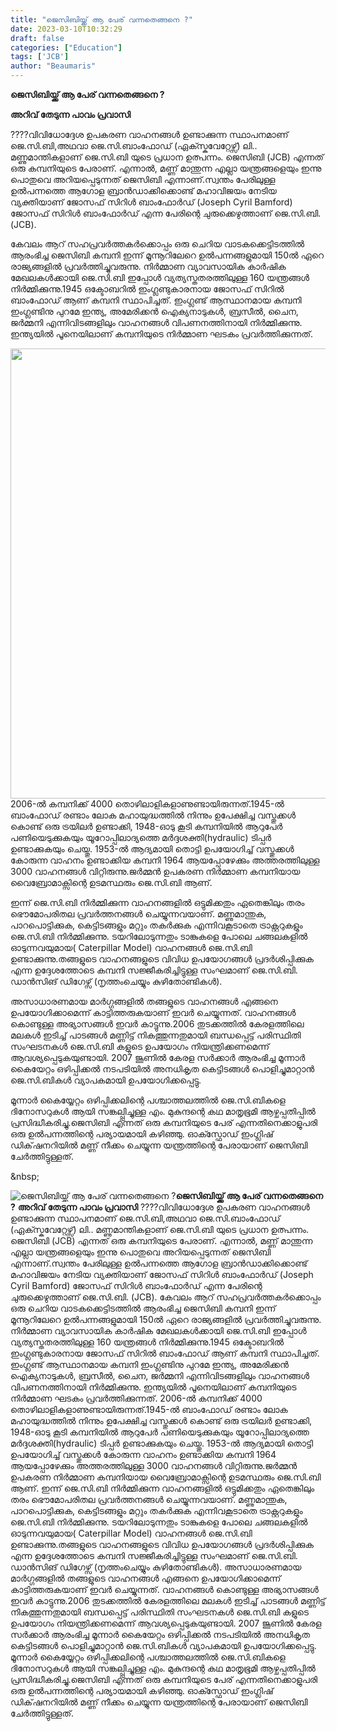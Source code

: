 ```yaml
---
title: "ജെസിബിയ്ക്ക് ആ പേര് വന്നതെങ്ങനെ ?"
date: 2023-03-10T10:32:29
draft: false
categories: ["Education"]
tags: ['JCB']
author: "Beaumaris"
---
```


<strong>ജെസിബിയ്ക്ക് ആ പേര് വന്നതെങ്ങനെ ? </strong>

<strong>അറിവ് തേടുന്ന പാവം പ്രവാസി</strong>

????വിവിധോദ്ദേശ ഉപകരണ വാഹനങ്ങൾ ഉണ്ടാക്കുന്ന സ്ഥാപനമാണ് ജെ.സി.ബി,അഥവാ ജെ.സി.ബാംഫോഡ് (ഏക്സ്കവേറ്റേഴ്സ്) ലി.. മണ്ണുമാന്തികളാണ് ജെ.സി.ബി യുടെ പ്രധാന ഉത്പന്നം. ജെസിബി (JCB) എന്നത് ഒരു കമ്പനിയുടെ പേരാണ്. എന്നാൽ, മണ്ണ് മാന്തുന്ന എല്ലാ യന്ത്രങ്ങളെയും ഇന്നു പൊതുവെ അറിയപ്പെടുന്നത് ജെസിബി എന്നാണ്.സ്വന്തം പേരിലുള്ള ഉൽപന്നത്തെ ആഗോള ബ്രാൻഡാക്കിക്കൊണ്ട് മഹാവിജയം നേടിയ വ്യക്തിയാണ് ജോസഫ് സിറിൾ ബാംഫോർഡ് (Joseph Cyril Bamford) ജോസഫ് സിറിൾ ബാംഫോർഡ് എന്ന പേരിന്റെ ചുരുക്കെഴുത്താണ് ജെ.സി.ബി. (JCB).

കേവലം ആറ് സഹപ്രവർത്തകർക്കൊപ്പം ഒരു ചെറിയ വാടകക്കെട്ടിടത്തിൽ ആരംഭിച്ച ജെസിബി കമ്പനി ഇന്ന് മൂന്നൂറിലേറെ ഉൽപന്നങ്ങളുമായി 150ൽ ഏറെ രാജ്യങ്ങളിൽ പ്രവർത്തിച്ചുവരുന്നു. നിർമ്മാണ വ്യാവസായിക കാർഷിക മേഖലകൾക്കായി ജെ.സി.ബി ഇപ്പോൾ വ്യത്യസ്തതരത്തിലുള്ള 160 യന്ത്രങ്ങൾ നിർമ്മിക്കുന്നു.1945 ഒക്ടോബറിൽ ഇംഗ്ലണ്ടുകാരനായ ജോസഫ് സിറിൽ ബാംഫോഡ് ആണ് കമ്പനി സ്ഥാപിച്ചത്. ഇംഗ്ലണ്ട് ആസ്ഥാനമായ കമ്പനി ഇംഗ്ലണ്ടിനു പുറമേ ഇന്ത്യ, അമേരിക്കൻ ഐക്യനാടുകൾ, ബ്രസീൽ, ചൈന, ജർമ്മനി എന്നിവിടങ്ങളിലും വാഹനങ്ങൾ വിപണനത്തിനായി നിർമ്മിക്കുന്നു. ഇന്ത്യയിൽ പൂനെയിലാണ് കമ്പനിയുടെ നിർമ്മാണ ഘടകം പ്രവർത്തിക്കുന്നത്.

<img class="size-full wp-image-386952 aligncenter" src="https://cdn.boolokam.com/articles/2023/03/fffff-1.jpg" alt="" width="720" height="720" />2006-ൽ കമ്പനിക്ക് 4000 തൊഴിലാളികളാണുണ്ടായിരുന്നത്.1945-ൽ ബാംഫോഡ് രണ്ടാം ലോക മഹായുദ്ധത്തിൽ നിന്നും ഉപേക്ഷിച്ച വസ്തുക്കൾ കൊണ്ട് ഒരു ട്രയിലർ ഉണ്ടാക്കി, 1948‌-ഓടു കൂടി കമ്പനിയിൽ ആറുപേർ പണിയെടുക്കുകയും യൂറോപ്പിലാദ്യത്തെ മർദ്ദശക്തി(hydraulic) ടിപ്പർ ഉണ്ടാക്കുകയും ചെയ്തു. 1953-ൽ ആദ്യമായി തൊട്ടി ഉപയോഗിച്ച് വസ്തുക്കൾ കോരുന്ന വാഹനം ഉണ്ടാക്കിയ കമ്പനി 1964 ആയപ്പോഴേക്കും അത്തരത്തിലുള്ള 3000 വാഹനങ്ങൾ വിറ്റിരുന്നു.ജർമ്മൻ ഉപകരണ നിർമ്മാണ കമ്പനിയായ വൈബ്രോമാക്സിന്റെ ഉടമസ്ഥരും ജെ.സി.ബി ആണ്.

ഇന്ന് ജെ.സി.ബി നിർമ്മിക്കുന്ന വാഹനങ്ങളിൽ ഒട്ടുമിക്കതും ഏതെങ്കിലും തരം ഭൌമോപരിതല പ്രവർത്തനങ്ങൾ ചെയ്യുന്നവയാണ്. മണ്ണുമാന്തുക, പാറപൊട്ടിക്കുക, കെട്ടിടങ്ങളും മറ്റും തകർക്കുക എന്നിവകൂടാതെ ട്രാക്റ്ററുകളും ജെ.സി.ബി നിർമ്മിക്കുന്നു. ടയറിലോടുന്നതും ടാങ്കുകളെ പോലെ ചങ്ങലകളിൽ ഓടുന്നവയുമായ( Caterpillar Model) വാഹനങ്ങൾ ജെ.സി.ബി ഉണ്ടാക്കുന്നു.തങ്ങളുടെ വാഹനങ്ങളുടെ വിവിധ ഉപയോഗങ്ങൾ പ്രദർശിപ്പിക്കുക എന്ന ഉദ്ദേശത്തോടെ കമ്പനി സജ്ജീകരിച്ചിട്ടുള്ള സംഘമാണ് ജെ.സി.ബി. ഡാൻസിങ് ഡിഗേഴ്സ് (നൃത്തംചെയ്യും കുഴിതോണ്ടികൾ).

അസാധാരണമായ മാർഗ്ഗങ്ങളിൽ തങ്ങളുടെ വാഹനങ്ങൾ എങ്ങനെ ഉപയോഗിക്കാമെന്ന് കാട്ടിത്തരുകയാണ് ഇവർ ചെയ്യുന്നത്. വാഹനങ്ങൾ കൊണ്ടുള്ള അഭ്യാസങ്ങൾ ഇവർ കാട്ടുന്നു.2006 തുടക്കത്തിൽ കേരളത്തിലെ മലകൾ ഇടിച്ച് പാടങ്ങൾ മണ്ണിട്ട് നികത്തുന്നതുമായി ബന്ധപ്പെട്ട് പരിസ്ഥിതി സംഘടനകൾ ജെ.സി.ബി കളുടെ ഉപയോഗം നിയന്ത്രിക്കണമെന്ന് ആവശ്യപ്പെടുകയുണ്ടായി. 2007 ജൂണിൽ കേരള സർക്കാർ ആരംഭിച്ച മൂന്നാർ കൈയേറ്റം ഒഴിപ്പിക്കൽ നടപടിയിൽ അനധികൃത കെട്ടിടങ്ങൾ പൊളിച്ചുമാറ്റാൻ ജെ.സി.ബികൾ വ്യാപകമായി ഉപയോഗിക്കപ്പെട്ടു.

മൂന്നാർ കൈയ്യേറ്റം ഒഴിപ്പിക്കലിന്റെ പശ്ചാത്തലത്തിൽ ജെ.സി.ബികളെ ദിനോസറുകൾ ആയി സങ്കല്പ്പിച്ചുള്ള എം. മുകുന്ദന്റെ കഥ മാതൃഭൂമി ആഴ്ചപ്പതിപ്പിൽ പ്രസിദ്ധീകരിച്ചു.ജെസിബി എന്നത് ഒരു കമ്പനിയുടെ പേര് എന്നതിനെക്കാളുപരി ഒരു ഉൽപന്നത്തിന്റെ പര്യായമായി കഴിഞ്ഞു. ഓക്സ്ഫോഡ് ഇംഗ്ലിഷ് ഡിക്‌ഷനറിയിൽ മ‌ണ്ണ് നീക്കം ചെയ്യുന്ന യന്ത്രത്തിന്റെ പേരായാണ് ജെസിബി ചേർത്തിട്ടുള്ളത്.

&amp;nbsp;


![ജെസിബിയ്ക്ക് ആ പേര് വന്നതെങ്ങനെ ?](https://cdn.boolokam.com/articles/2023/03/fffff-1.jpg)**ജെസിബിയ്ക്ക് ആ പേര് വന്നതെങ്ങനെ ?** **അറിവ് തേടുന്ന പാവം പ്രവാസി** ????വിവിധോദ്ദേശ ഉപകരണ വാഹനങ്ങൾ ഉണ്ടാക്കുന്ന സ്ഥാപനമാണ് ജെ.സി.ബി,അഥവാ ജെ.സി.ബാംഫോഡ് (ഏക്സ്കവേറ്റേഴ്സ്) ലി.. മണ്ണുമാന്തികളാണ് ജെ.സി.ബി യുടെ പ്രധാന ഉത്പന്നം. ജെസിബി (JCB) എന്നത് ഒരു കമ്പനിയുടെ പേരാണ്. എന്നാൽ, മണ്ണ് മാന്തുന്ന എല്ലാ യന്ത്രങ്ങളെയും ഇന്നു പൊതുവെ അറിയപ്പെടുന്നത് ജെസിബി എന്നാണ്.സ്വന്തം പേരിലുള്ള ഉൽപന്നത്തെ ആഗോള ബ്രാൻഡാക്കിക്കൊണ്ട് മഹാവിജയം നേടിയ വ്യക്തിയാണ് ജോസഫ് സിറിൾ ബാംഫോർഡ് (Joseph Cyril Bamford) ജോസഫ് സിറിൾ ബാംഫോർഡ് എന്ന പേരിന്റെ ചുരുക്കെഴുത്താണ് ജെ.സി.ബി. (JCB). കേവലം ആറ് സഹപ്രവർത്തകർക്കൊപ്പം ഒരു ചെറിയ വാടകക്കെട്ടിടത്തിൽ ആരംഭിച്ച ജെസിബി കമ്പനി ഇന്ന് മൂന്നൂറിലേറെ ഉൽപന്നങ്ങളുമായി 150ൽ ഏറെ രാജ്യങ്ങളിൽ പ്രവർത്തിച്ചുവരുന്നു. നിർമ്മാണ വ്യാവസായിക കാർഷിക മേഖലകൾക്കായി ജെ.സി.ബി ഇപ്പോൾ വ്യത്യസ്തതരത്തിലുള്ള 160 യന്ത്രങ്ങൾ നിർമ്മിക്കുന്നു.1945 ഒക്ടോബറിൽ ഇംഗ്ലണ്ടുകാരനായ ജോസഫ് സിറിൽ ബാംഫോഡ് ആണ് കമ്പനി സ്ഥാപിച്ചത്. ഇംഗ്ലണ്ട് ആസ്ഥാനമായ കമ്പനി ഇംഗ്ലണ്ടിനു പുറമേ ഇന്ത്യ, അമേരിക്കൻ ഐക്യനാടുകൾ, ബ്രസീൽ, ചൈന, ജർമ്മനി എന്നിവിടങ്ങളിലും വാഹനങ്ങൾ വിപണനത്തിനായി നിർമ്മിക്കുന്നു. ഇന്ത്യയിൽ പൂനെയിലാണ് കമ്പനിയുടെ നിർമ്മാണ ഘടകം പ്രവർത്തിക്കുന്നത്. 2006-ൽ കമ്പനിക്ക് 4000 തൊഴിലാളികളാണുണ്ടായിരുന്നത്.1945-ൽ ബാംഫോഡ് രണ്ടാം ലോക മഹായുദ്ധത്തിൽ നിന്നും ഉപേക്ഷിച്ച വസ്തുക്കൾ കൊണ്ട് ഒരു ട്രയിലർ ഉണ്ടാക്കി, 1948‌-ഓടു കൂടി കമ്പനിയിൽ ആറുപേർ പണിയെടുക്കുകയും യൂറോപ്പിലാദ്യത്തെ മർദ്ദശക്തി(hydraulic) ടിപ്പർ ഉണ്ടാക്കുകയും ചെയ്തു. 1953-ൽ ആദ്യമായി തൊട്ടി ഉപയോഗിച്ച് വസ്തുക്കൾ കോരുന്ന വാഹനം ഉണ്ടാക്കിയ കമ്പനി 1964 ആയപ്പോഴേക്കും അത്തരത്തിലുള്ള 3000 വാഹനങ്ങൾ വിറ്റിരുന്നു.ജർമ്മൻ ഉപകരണ നിർമ്മാണ കമ്പനിയായ വൈബ്രോമാക്സിന്റെ ഉടമസ്ഥരും ജെ.സി.ബി ആണ്. ഇന്ന് ജെ.സി.ബി നിർമ്മിക്കുന്ന വാഹനങ്ങളിൽ ഒട്ടുമിക്കതും ഏതെങ്കിലും തരം ഭൌമോപരിതല പ്രവർത്തനങ്ങൾ ചെയ്യുന്നവയാണ്. മണ്ണുമാന്തുക, പാറപൊട്ടിക്കുക, കെട്ടിടങ്ങളും മറ്റും തകർക്കുക എന്നിവകൂടാതെ ട്രാക്റ്ററുകളും ജെ.സി.ബി നിർമ്മിക്കുന്നു. ടയറിലോടുന്നതും ടാങ്കുകളെ പോലെ ചങ്ങലകളിൽ ഓടുന്നവയുമായ( Caterpillar Model) വാഹനങ്ങൾ ജെ.സി.ബി ഉണ്ടാക്കുന്നു.തങ്ങളുടെ വാഹനങ്ങളുടെ വിവിധ ഉപയോഗങ്ങൾ പ്രദർശിപ്പിക്കുക എന്ന ഉദ്ദേശത്തോടെ കമ്പനി സജ്ജീകരിച്ചിട്ടുള്ള സംഘമാണ് ജെ.സി.ബി. ഡാൻസിങ് ഡിഗേഴ്സ് (നൃത്തംചെയ്യും കുഴിതോണ്ടികൾ). അസാധാരണമായ മാർഗ്ഗങ്ങളിൽ തങ്ങളുടെ വാഹനങ്ങൾ എങ്ങനെ ഉപയോഗിക്കാമെന്ന് കാട്ടിത്തരുകയാണ് ഇവർ ചെയ്യുന്നത്. വാഹനങ്ങൾ കൊണ്ടുള്ള അഭ്യാസങ്ങൾ ഇവർ കാട്ടുന്നു.2006 തുടക്കത്തിൽ കേരളത്തിലെ മലകൾ ഇടിച്ച് പാടങ്ങൾ മണ്ണിട്ട് നികത്തുന്നതുമായി ബന്ധപ്പെട്ട് പരിസ്ഥിതി സംഘടനകൾ ജെ.സി.ബി കളുടെ ഉപയോഗം നിയന്ത്രിക്കണമെന്ന് ആവശ്യപ്പെടുകയുണ്ടായി. 2007 ജൂണിൽ കേരള സർക്കാർ ആരംഭിച്ച മൂന്നാർ കൈയേറ്റം ഒഴിപ്പിക്കൽ നടപടിയിൽ അനധികൃത കെട്ടിടങ്ങൾ പൊളിച്ചുമാറ്റാൻ ജെ.സി.ബികൾ വ്യാപകമായി ഉപയോഗിക്കപ്പെട്ടു. മൂന്നാർ കൈയ്യേറ്റം ഒഴിപ്പിക്കലിന്റെ പശ്ചാത്തലത്തിൽ ജെ.സി.ബികളെ ദിനോസറുകൾ ആയി സങ്കല്പ്പിച്ചുള്ള എം. മുകുന്ദന്റെ കഥ മാതൃഭൂമി ആഴ്ചപ്പതിപ്പിൽ പ്രസിദ്ധീകരിച്ചു.ജെസിബി എന്നത് ഒരു കമ്പനിയുടെ പേര് എന്നതിനെക്കാളുപരി ഒരു ഉൽപന്നത്തിന്റെ പര്യായമായി കഴിഞ്ഞു. ഓക്സ്ഫോഡ് ഇംഗ്ലിഷ് ഡിക്‌ഷനറിയിൽ മ‌ണ്ണ് നീക്കം ചെയ്യുന്ന യന്ത്രത്തിന്റെ പേരായാണ് ജെസിബി ചേർത്തിട്ടുള്ളത്. &nbsp;
